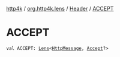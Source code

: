 [http4k](../../index.md) / [org.http4k.lens](../index.md) / [Header](index.md) / [ACCEPT](./-a-c-c-e-p-t.md)

# ACCEPT

`val ACCEPT: `[`Lens`](../-lens/index.md)`<`[`HttpMessage`](../../org.http4k.core/-http-message/index.md)`, `[`Accept`](../../org.http4k.core/-accept/index.md)`?>`